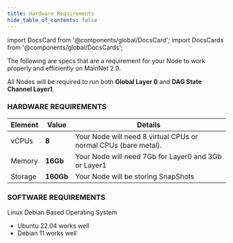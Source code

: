 ```yaml
---
title: Hardware Requirements
hide_table_of_contents: false
---
```


import DocsCard from '@components/global/DocsCard';
import DocsCards from '@components/global/DocsCards';

<head>
  <title>MainNet 2.0 Hardware Specs</title>
  <meta
    name="description"
    content="MainNet 2.0 Hardware Requirements"
  />
  <style>{`
    :root {
      --doc-item-container-width: 60rem;
    }
  `}
  </style>
</head>

The following are specs that are a requirement for your Node to work properly and efficiently on MainNet 2.0.

All Nodes will be required to run both **Global Layer 0** and **DAG State Channel Layer1**.

### HARDWARE REQUIREMENTS
| Element | Value	| Details |
| --- | --- | --- |
| vCPUs | **8** | Your Node will need 8 virtual CPUs or normal CPUs (bare metal). |
| Memory | **16Gb** | Your Node will need 7Gb for Layer0 and 3Gb or Layer1 |
| Storage | **160Gb** | Your Node will be storing SnapShots |

### SOFTWARE REQUIREMENTS
Linux Debian Based Operating System
- Ubuntu 22.04 works well
- Debian 11 works well